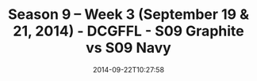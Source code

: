 ---
title: Season 9 – Week 3 (September 19 & 21, 2014) - DCGFFL - S09 Graphite vs S09
  Navy
teams-score:
- team: _teams/s09-graphite.md
  score:
- team: _teams/s09-navy-rear-admirals.md
  score: 13
mvp: 'Graphite: Tony Stewart / Navy: Sheerod Wilkerson '
game-ball: N/A
season: 9
week: 3
date: '2014-09-22T10:27:58'
pageid: 1825-4458-vs-4463
---